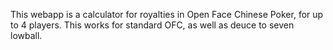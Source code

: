 This webapp is a calculator for royalties in Open Face Chinese Poker,
for up to 4 players. This works for standard OFC, as well as deuce
to seven lowball.